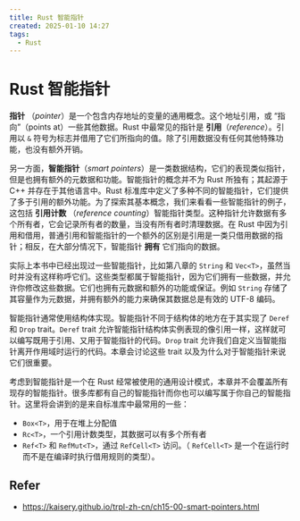 ```yaml
---
title: Rust 智能指针
created: 2025-01-10 14:27
tags:
  - Rust
---
```



<!-- markdownlint-disable MD025 -->

# Rust 智能指针

**指针** （*pointer*）是一个包含内存地址的变量的通用概念。这个地址引用，或 “指向”（points at）一些其他数据。Rust 中最常见的指针是 **引用**（*reference*）。引用以 `&` 符号为标志并借用了它们所指向的值。除了引用数据没有任何其他特殊功能，也没有额外开销。

另一方面，**智能指针**（*smart pointers*）是一类数据结构，它们的表现类似指针，但是也拥有额外的元数据和功能。智能指针的概念并不为 Rust 所独有；其起源于 C++ 并存在于其他语言中。Rust 标准库中定义了多种不同的智能指针，它们提供了多于引用的额外功能。为了探索其基本概念，我们来看看一些智能指针的例子，这包括 **引用计数** （*reference counting*）智能指针类型。这种指针允许数据有多个所有者，它会记录所有者的数量，当没有所有者时清理数据。在 Rust 中因为引用和借用，普通引用和智能指针的一个额外的区别是引用是一类只借用数据的指针；相反，在大部分情况下，智能指针 **拥有** 它们指向的数据。

实际上本书中已经出现过一些智能指针，比如第八章的 `String` 和 `Vec<T>`，虽然当时并没有这样称呼它们。这些类型都属于智能指针，因为它们拥有一些数据，并允许你修改这些数据。它们也拥有元数据和额外的功能或保证。例如 `String` 存储了其容量作为元数据，并拥有额外的能力来确保其数据总是有效的 UTF-8 编码。

智能指针通常使用结构体实现。智能指针不同于结构体的地方在于其实现了 `Deref` 和 `Drop` trait。`Deref` trait 允许智能指针结构体实例表现的像引用一样，这样就可以编写既用于引用、又用于智能指针的代码。`Drop` trait 允许我们自定义当智能指针离开作用域时运行的代码。本章会讨论这些 trait 以及为什么对于智能指针来说它们很重要。

考虑到智能指针是一个在 Rust 经常被使用的通用设计模式，本章并不会覆盖所有现存的智能指针。很多库都有自己的智能指针而你也可以编写属于你自己的智能指针。这里将会讲到的是来自标准库中最常用的一些：

* `Box<T>`，用于在堆上分配值
* `Rc<T>`，一个引用计数类型，其数据可以有多个所有者
* `Ref<T>` 和 `RefMut<T>`，通过 `RefCell<T>` 访问。（ `RefCell<T>` 是一个在运行时而不是在编译时执行借用规则的类型）。

## Refer

* <https://kaisery.github.io/trpl-zh-cn/ch15-00-smart-pointers.html>
